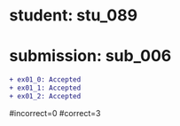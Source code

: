 # student: stu_089
# submission: sub_006

```diff
+ ex01_0: Accepted
+ ex01_1: Accepted
+ ex01_2: Accepted
```
#incorrect=0
#correct=3
